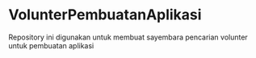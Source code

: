 # VolunterPembuatanAplikasi
Repository ini digunakan untuk membuat sayembara pencarian volunter untuk pembuatan aplikasi
